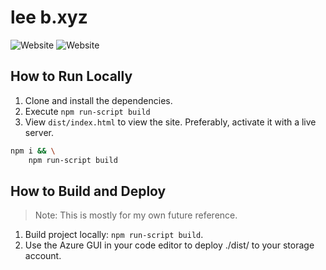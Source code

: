 # lee b.xyz

![Website](https://img.shields.io/website?label=leeb&url=https%3A%2F%2Fleeb.xyz) ![Website](https://img.shields.io/website?label=resume&url=https%3A%2F%2Fleeb.xyz%2Fresume.pdf)

## How to Run Locally

1. Clone and install the dependencies.
2. Execute `npm run-script build`
3. View `dist/index.html` to view the site. Preferably, activate it with a live server.

```sh
npm i && \
    npm run-script build
```

## How to Build and Deploy
> Note: This is mostly for my own future reference. 

1. Build project locally: `npm run-script build`.
1. Use the Azure GUI in your code editor to deploy ./dist/ to your storage account.
